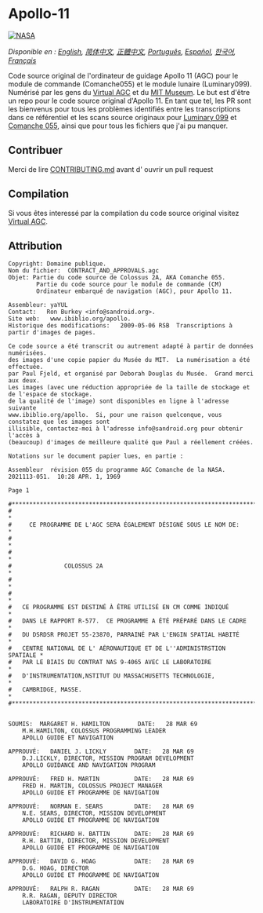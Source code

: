 # Apollo-11
[![NASA][1]][2]

*Disponible en : [English][EN], [简体中文][ZH_CN], [正體中文][ZH_TW], [Português][PT_BR], [Español][ES], [한국어][KO_KR], [Français][FR]*

Code source original de l'ordinateur de guidage Apollo 11 (AGC) pour le module de commande (Comanche055) et le module lunaire (Luminary099). Numérisé par les gens du [Virtual AGC][3] et du [MIT Museum][4]. Le but est d'être un repo pour le code source original d'Apollo 11. En tant que tel, les PR sont les bienvenus pour tous les problèmes identifiés entre les transcriptions dans ce référentiel et les scans source originaux pour [Luminary 099][5] et [Comanche 055][6], ainsi que pour tous les fichiers que j'ai pu manquer.

## Contribuer
Merci de lire [CONTRIBUTING.md][7] avant d' ouvrir un pull request

## Compilation
Si vous êtes interessé par la compilation du code source original visitez [Virtual AGC][8].

## Attribution
```plain
Copyright: Domaine publique.
Nom du fichier:  CONTRACT_AND_APPROVALS.agc
Objet: Partie du code source de Colossus 2A, AKA Comanche 055.
		Partie du code source pour le module de commande (CM)
		Ordinateur embarqué de navigation (AGC), pour Apollo 11.
		
Assembleur: yaYUL
Contact:   Ron Burkey <info@sandroid.org>.
Site web:   www.ibiblio.org/apollo.
Historique des modifications:   2009-05-06 RSB  Transcriptions à partir d'images de pages.

Ce code source a été transcrit ou autrement adapté à partir de données numérisées.
des images d'une copie papier du Musée du MIT.  La numérisation a été effectuée.
par Paul Fjeld, et organisé par Deborah Douglas du Musée.  Grand merci aux deux.
Les images (avec une réduction appropriée de la taille de stockage et de l'espace de stockage.
de la qualité de l'image) sont disponibles en ligne à l'adresse suivante
www.ibiblio.org/apollo.  Si, pour une raison quelconque, vous constatez que les images sont
illisible, contactez-moi à l'adresse info@sandroid.org pour obtenir l'accès à
(beaucoup) d'images de meilleure qualité que Paul a réellement créées.

Notations sur le document papier lues, en partie :

Assembleur  révision 055 du programme AGC Comanche de la NASA.
2021113-051.  10:28 APR. 1, 1969

Page 1   

#************************************************************************
#                                                                       *
#     CE PROGRAMME DE L'AGC SERA ÉGALEMENT DÉSIGNÉ SOUS LE NOM DE:      *
#                                                                       *
#                                                                       *
#               COLOSSUS 2A                                             *
#                                                                       *
#                                                                       *
#   CE PROGRAMME EST DESTINÉ À ÊTRE UTILISÉ EN CM COMME INDIQUÉ         *
#   DANS LE RAPPORT R-577.  CE PROGRAMME A ÉTÉ PRÉPARÉ DANS LE CADRE    *
#   DU DSRDSR PROJET 55-23870, PARRAINÉ PAR L'ENGIN SPATIAL HABITÉ      *
#   CENTRE NATIONAL DE L' AÉRONAUTIQUE ET DE L''ADMINISTRSTION SPATIALE *                      
#   PAR LE BIAIS DU CONTRAT NAS 9-4065 AVEC LE LABORATOIRE              *
#   D'INSTRUMENTATION,NSTITUT DU MASSACHUSETTS TECHNOLOGIE,             *
#   CAMBRIDGE, MASSE.                                                   *
#************************************************************************


SOUMIS:  MARGARET H. HAMILTON        DATE:   28 MAR 69
    M.H.HAMILTON, COLOSSUS PROGRAMMING LEADER
    APOLLO GUIDE ET NAVIGATION

APPROUVÉ:   DANIEL J. LICKLY        DATE:   28 MAR 69
    D.J.LICKLY, DIRECTOR, MISSION PROGRAM DEVELOPMENT
    APOLLO GUIDANCE AND NAVIGATION PROGRAM

APPROUVÉ:   FRED H. MARTIN          DATE:   28 MAR 69
    FRED H. MARTIN, COLOSSUS PROJECT MANAGER
    APOLLO GUIDE ET PROGRAMME DE NAVIGATION

APPROUVÉ:   NORMAN E. SEARS         DATE:   28 MAR 69
    N.E. SEARS, DIRECTOR, MISSION DEVELOPMENT
    APOLLO GUIDE ET PROGRAMME DE NAVIGATION

APPROUVÉ:   RICHARD H. BATTIN       DATE:   28 MAR 69
    R.H. BATTIN, DIRECTOR, MISSION DEVELOPMENT
    APOLLO GUIDE ET PROGRAMME DE NAVIGATION

APPROUVÉ:   DAVID G. HOAG           DATE:   28 MAR 69
    D.G. HOAG, DIRECTOR
    APOLLO GUIDE ET PROGRAMME DE NAVIGATION

APPROUVÉ:   RALPH R. RAGAN          DATE:   28 MAR 69
    R.R. RAGAN, DEPUTY DIRECTOR
    LABORATOIRE D'INSTRUMENTATION
```

[EN]:README.md
[ZH_CN]:README.zh_cn.md
[ZH_TW]:README.zh_tw.md
[PT_BR]:README.pt_br.md
[KO_KR]:README.ko_kr.md
[ES]:README.es.md
[FR]:README.fr.md
[1]:https://cdn.rawgit.com/aleen42/badges/c9246f74/src/nasa.svg
[2]:https://www.nasa.gov/mission_pages/apollo/missions/apollo11.html
[3]:http://www.ibiblio.org/apollo/
[4]:http://web.mit.edu/museum/
[5]:http://www.ibiblio.org/apollo/ScansForConversion/Luminary099/
[6]:http://www.ibiblio.org/apollo/ScansForConversion/Comanche055/
[7]:https://github.com/chrislgarry/Apollo-11/blob/master/CONTRIBUTING.md
[8]:https://github.com/rburkey2005/virtualagc
